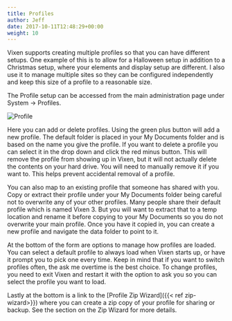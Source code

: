```yaml
---
title: Profiles
author: Jeff
date: 2017-10-11T12:48:29+00:00
weight: 10
---
```

Vixen supports creating multiple profiles so that you can have different setups. One example of this is to allow for a Halloween setup in addition to a Christmas setup, where your elements and display setup are different. I also use it to manage multiple sites so they can be configured independently and keep this size of a profile to a reasonable size.</p> 

The Profile setup can be accessed from the main administration page under System -> Profiles.

![Profile](/images/docs/usage/general/profiles/Profile.png)

Here you can add or delete profiles. Using the green plus button will add a new profile. The default folder is placed in your My Documents folder and is based on the name you give the profile. If you want to delete a profile you can select it in the drop down and click the red minus button. This will remove the profile from showing up in Vixen, but it will not actually delete the contents on your hard drive. You will need to manually remove it if you want to. This helps prevent accidental removal of a profile.

You can also map to an existing profile that someone has shared with you. Copy or extract their profile under your My Documents folder being careful not to overwrite any of your other profiles. Many people share their default profile which is named Vixen 3. But you will want to extract that to a temp location and rename it before copying to your My Documents so you do not overwrite your main profile. Once you have it copied in, you can create a new profile and navigate the data folder to point to it.

At the bottom of the form are options to manage how profiles are loaded. You can select a default profile to always load when Vixen starts up, or have it prompt you to pick one every time. Keep in mind that if you want to switch profiles often, the ask me overtime is the best choice. To change profiles, you need to exit Vixen and restart it with the option to ask you so you can select the profile you want to load.

Lastly at the bottom is a link to the [Profile Zip Wizard]({{< ref zip-wizard>}}) where you can create a zip copy of your profile for sharing or backup. See the section on the Zip Wizard for more details.
